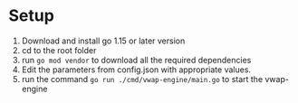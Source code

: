 # Setup
1. Download and install go 1.15 or later version
2. cd to the root folder
3. run `go mod vendor` to download all the required dependencies
4. Edit the parameters from config.json with appropriate values.
5. run the command `go run ./cmd/vwap-engine/main.go` to start the vwap-engine